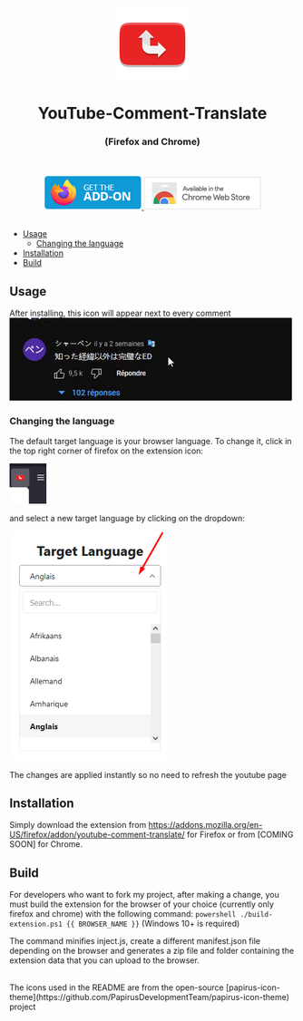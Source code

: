 <p align="center"><img src="docs/icon.png"></p>
<h1 align="center">YouTube-Comment-Translate</h1>
<h3 align="center">(Firefox and Chrome)</h3>

<p align="center">
	</br></br>
		<a href="https://addons.mozilla.org/en-US/firefox/addon/youtube-comment-translate/">
			<img src="docs/get-the-addon.png">
		<a href="#">
			<img src="docs/ChromeWebStore_BadgeWBorder_v2_206x58.png">
	</br></br>
</p>

<!-- vim-markdown-toc GFM -->

- [Usage](#usage)
  - [Changing the language](#changing-the-language)
- [Installation](#installation)
- [Build](#build)

<!-- vim-markdown-toc -->

## Usage

After installing, this icon will appear next to every comment</br>
<img src="docs/usage_firefox.gif">

### Changing the language

The default target language is your browser language. To change it, click in the top right corner of firefox on the extension icon:

<img src="docs/change_language_1.png">

and select a new target language by clicking on the dropdown:

<img src="docs/change_language_2.png">

The changes are applied instantly so no need to refresh the youtube page

## Installation

Simply download the extension from https://addons.mozilla.org/en-US/firefox/addon/youtube-comment-translate/ for Firefox or from [COMING SOON] for Chrome.

## Build

For developers who want to fork my project, after making a change, you must build the extension for the browser of your choice (currently only firefox and chrome) with the following command:
`powershell ./build-extension.ps1 {{ BROWSER_NAME }}` (Windows 10+ is required)

The command minifies inject.js, create a different manifest.json file depending on the browser and generates a zip file and folder containing the extension data that you can upload to the browser.

<br>
The icons used in the README are from the open-source [papirus-icon-theme](https://github.com/PapirusDevelopmentTeam/papirus-icon-theme) project
